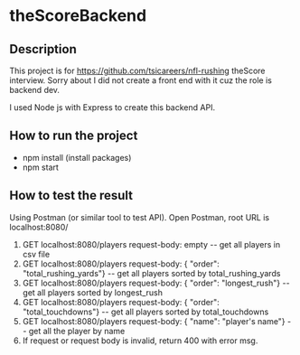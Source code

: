 # theScoreBackend

## Description
This project is for https://github.com/tsicareers/nfl-rushing theScore interview. Sorry about I did not create a front end with it cuz the role is backend dev. 

I used Node js with Express to create this backend API.

## How to run the project

* npm install (install packages)
* npm start

## How to test the result

Using Postman (or similar tool to test API). Open Postman, root URL is localhost:8080/

1. GET localhost:8080/players  request-body: empty -- get all players in csv file
2. GET localhost:8080/players  request-body: { "order": "total_rushing_yards"} -- get all players sorted by total_rushing_yards
3. GET localhost:8080/players  request-body: { "order": "longest_rush"} -- get all players sorted by longest_rush
4. GET localhost:8080/players  request-body: { "order": "total_touchdowns"} -- get all players sorted by total_touchdowns
5. GET localhost:8080/players  request-body: { "name": "player's name"} -- get all the player by name
6. If request or request body is invalid, return 400 with error msg.


